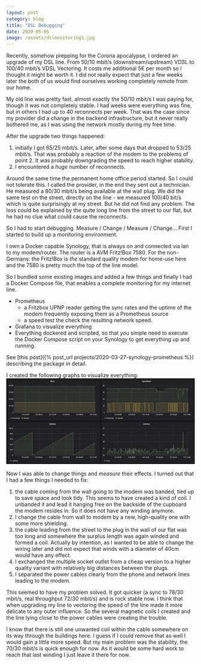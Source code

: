 ```yaml
---
layout: post
category: blog
title: "DSL Debugging"
date: 2020-05-05    
image: /assets/dslmonitoring1.jpg
---
```


Recently, somehow prepping for the Corona apocalypse, I ordered an upgrade of my DSL line. From 50/10 mbit/s (downstream/upstream) VDSL to 100/40 mbit/s VDSL Vectoring. It costs me additional 5€ per month so I thought it might be worth it. I did not really expect that just a few weeks later the both of us would find ourselves working completely remote from our home.

My old line was pretty fast, almost exactly the 50/10 mbit/s I was paying for, though it was not completely stable. I had weeks were everything was fine, but in others I had up to 40 reconnects per week. That was the case since my provider did a change in the backend infrastructure, but it never really bothered me, as I was using the network mostly during my free time.

After the upgrade two things happened:

1. initially I got 65/25 mbit/s. Later, after some days that dropped to 53/25 mbit/s. That was probably a reaction of the modem to the problems of point 2. It was probably downgrading the speed to reach higher stability.
2. I encountered a _huge_ number of reconnects.

Around the same time the permanent home office period started. So I could not tolerate this. I called the provider, in the end they sent out a technician. He measured a 80/30 mbit/s being available at the wall plug. We did the same test on the street, directly on the line - we measured 100/40 bit/s which is quite surprisingly at my street. But he did not find any problem. The loss could be explained by the quite long line from the street to our flat, but he had no clue what could cause the reconnects.


So I had to start debugging. Measure / Change / Measure / Change... First I started to build up a monitoring environment.

I own a Docker capable Synology, that is always on and connected via lan to my modem/router. The router is a AVM Fritz!Box 7580. For the non-Germans: the Fritz!Box is *the* standard quality modem for home-use here and the 7580 is pretty much the top of the line model. 

So I bundled some existing images and added a few things and finally I had a Docker Compose file, that enables a complete monitoring for my internet line.

* Prometheus
  * a Fritzbox UPNP reader getting the sync rates and the uptime of the modem frequently exposing them as a Prometheus source
  * a speed test the check the resulting network speed. 
* Grafana to visualize everything
* Everything dockered and scripted, so that you simple need to execute the Docker Compose script on your Synology to get everything up and running. 

See [this post]({% post_url projects/2020-03-27-synology-prometheus %}) describing the package in detail.

I created the following graphs to visualize everything:
![DSL Data](/assets/dslmonitoring1.jpg)

Now I was able to change things and _measure_ their effects. I turned out that I had a few things I needed to fix:

1. the cable coming from the wall going to the modem was banded, tied up to save space and look tidy. This seems to have created a kind of coil. I unbanded it and lead it hanging free on the backside of the cupboard the modem resides in. So it does not have any winding anymore.
2. I change the cable from wall to modem by a new, high-quality one with some more shielding.
3. the cable leading from the street to the plug in the wall of our flat was too long and somewhere the surplus length was again winded and formed a coil. Actually by intention, as I wanted to be able to change the wiring later and did not expect that winds with a diameter of 40cm would have any effect.
4. I exchanged the multiple socket outlet from a cheap version to a higher quality variant with relatively big distances between the plugs.
5. I separated the power cables clearly from the phone and network lines leading to the modem.

This seemed to have my problem solved. It got quicker (a sync to 78/30 mbit/s, real throughput 72/30 mbit/s) and is rock stable now. I think that when upgrading my line to vectoring the speed of the line made it more delicate to any outer influence. So the several magnetic coils I created and the line lying close to the power cables were creating the trouble.

I know that there is still one unwanted coil within the cable somewhere on its way through the buildings here. I guess if I could remove that as well I would gain a little more speed. But my main problem was the stability, the 70/30 mbit/s is quick enough for now. As it would be some hard work to reach that last winding I just leave it there for now.
